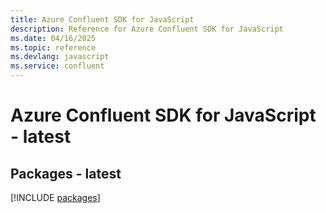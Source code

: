 ```yaml
---
title: Azure Confluent SDK for JavaScript
description: Reference for Azure Confluent SDK for JavaScript
ms.date: 04/16/2025
ms.topic: reference
ms.devlang: javascript
ms.service: confluent
---
```

# Azure Confluent SDK for JavaScript - latest
## Packages - latest
[!INCLUDE [packages](confluent-index.md)]